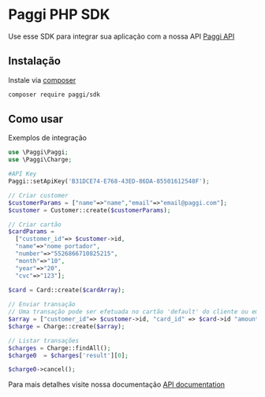 # Paggi PHP SDK

Use esse SDK para integrar sua aplicação com a nossa API [Paggi API](https://docs.paggi.com) 

## Instalação 

Instale via [composer](https://getcomposer.org/)

```sh
composer require paggi/sdk
```

## Como usar

Exemplos de integração

```php
use \Paggi\Paggi;
use \Paggi\Charge;

#API Key
Paggi::setApiKey('B31DCE74-E768-43ED-86DA-85501612548F');

// Criar customer
$customerParams = ["name"=>"name","email"=>"email@paggi.com"];
$customer = Customer::create($customerParams);

// Criar cartão
$cardParams = 
  ["customer_id"=> $customer->id,
  "name"=>"nome portador", 
  "number"=>"5526866710825215",
  "month"=>"10",
  "year"=>"20",
  "cvc"=>"123"];
  
$card = Card::create($cardArray);

// Enviar transação 
// Uma transação pode ser efetuada no cartão 'default' do cliente ou em cartão especifico, para mais detalhes verifique a documentação.
$array = ["customer_id"=> $customer->id, "card_id" => $card->id "amount"=>30000];
$charge = Charge::create($array);

// Listar transações
$charges = Charge::findAll();
$charge0  = $charges['result'][0];

$charge0->cancel();
```

Para mais detalhes visite nossa documentação [API documentation](https://docs.paggi.com/docs)
